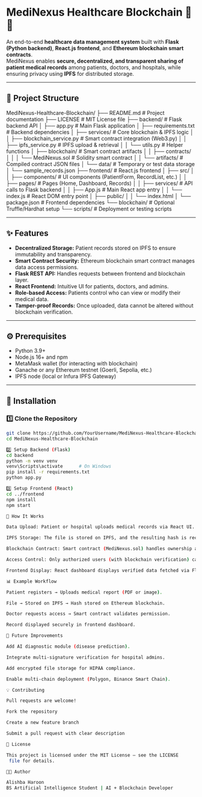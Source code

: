 # MediNexus Healthcare Blockchain 🏥🔗

An end-to-end **healthcare data management system** built with **Flask (Python backend)**, **React.js frontend**, and **Ethereum blockchain smart contracts**.  
MediNexus enables **secure, decentralized, and transparent sharing of patient medical records** among patients, doctors, and hospitals, while ensuring privacy using **IPFS** for distributed storage.

---

## 📁 Project Structure

MediNexus-Healthcare-Blockchain/
├── README.md # Project documentation
├── LICENSE # MIT License file
├── backend/ # Flask backend API
│ ├── app.py # Main Flask application
│ ├── requirements.txt # Backend dependencies
│ ├── services/ # Core blockchain & IPFS logic
│ │ ├── blockchain_service.py # Smart contract integration (Web3.py)
│ │ ├── ipfs_service.py # IPFS upload & retrieval
│ │ └── utils.py # Helper functions
│ ├── blockchain/ # Smart contract artifacts
│ │ ├── contracts/
│ │ │ └── MediNexus.sol # Solidity smart contract
│ │ └── artifacts/ # Compiled contract JSON files
│ └── data/ # Temporary or test data storage
│ └── sample_records.json
├── frontend/ # React.js frontend
│ ├── src/
│ │ ├── components/ # UI components (PatientForm, RecordList, etc.)
│ │ ├── pages/ # Pages (Home, Dashboard, Records)
│ │ ├── services/ # API calls to Flask backend
│ │ ├── App.js # Main React app entry
│ │ └── index.js # React DOM entry point
│ ├── public/
│ │ └── index.html
│ └── package.json # Frontend dependencies
└── blockchain/ # Optional Truffle/Hardhat setup
└── scripts/ # Deployment or testing scripts


---

## ✨ Features

- **Decentralized Storage:** Patient records stored on IPFS to ensure immutability and transparency.  
- **Smart Contract Security:** Ethereum blockchain smart contract manages data access permissions.  
- **Flask REST API:** Handles requests between frontend and blockchain layer.  
- **React Frontend:** Intuitive UI for patients, doctors, and admins.  
- **Role-based Access:** Patients control who can view or modify their medical data.  
- **Tamper-proof Records:** Once uploaded, data cannot be altered without blockchain verification.  

---

## ⚙️ Prerequisites

- Python 3.9+  
- Node.js 16+ and npm  
- MetaMask wallet (for interacting with blockchain)  
- Ganache or any Ethereum testnet (Goerli, Sepolia, etc.)  
- IPFS node (local or Infura IPFS Gateway)

---

## 🧩 Installation

### 1️⃣ Clone the Repository
```bash
git clone https://github.com/YourUsername/MediNexus-Healthcare-Blockchain.git
cd MediNexus-Healthcare-Blockchain

2️⃣ Setup Backend (Flask)
cd backend
python -m venv venv
venv\Scripts\activate      # On Windows
pip install -r requirements.txt
python app.py

3️⃣ Setup Frontend (React)
cd ../frontend
npm install
npm start

🧠 How It Works

Data Upload: Patient or hospital uploads medical records via React UI.

IPFS Storage: The file is stored on IPFS, and the resulting hash is recorded on blockchain.

Blockchain Contract: Smart contract (MediNexus.sol) handles ownership and permission control.

Access Control: Only authorized users (with blockchain verification) can retrieve records.

Frontend Display: React dashboard displays verified data fetched via Flask API.

📊 Example Workflow

Patient registers → Uploads medical report (PDF or image).

File → Stored on IPFS → Hash stored on Ethereum blockchain.

Doctor requests access → Smart contract validates permission.

Record displayed securely in frontend dashboard.

🚀 Future Improvements

Add AI diagnostic module (disease prediction).

Integrate multi-signature verification for hospital admins.

Add encrypted file storage for HIPAA compliance.

Enable multi-chain deployment (Polygon, Binance Smart Chain).

💡 Contributing

Pull requests are welcome!

Fork the repository

Create a new feature branch

Submit a pull request with clear description

📜 License

This project is licensed under the MIT License — see the LICENSE
 file for details.

👩‍💻 Author

Alishba Haroon
BS Artificial Intelligence Student | AI + Blockchain Developer

